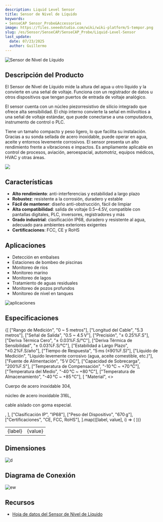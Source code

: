 ```yaml
---
description: Liquid Level Sensor
title: Sensor de Nivel de Líquido
keywords:
- SenseCAP Sensor_Probe&Accessories
image: https://files.seeedstudio.com/wiki/wiki-platform/S-tempor.png
slug: /es/Sensor/SenseCAP/SenseCAP_Probe/Liquid-Level-Sensor
last_update:
  date: 07/23/2025
  author: Guillermo
---
```


![Sensor de Nivel de Líquido](https://files.seeedstudio.com/wiki/Liquid_Level_Sensor/img/01_14_4.png)

## Descripción del Producto

El Sensor de Nivel de Líquido mide la altura del agua u otro líquido y la convierte en una señal de voltaje. Funciona con un registrador de datos u otros dispositivos que tengan puertos de entrada de voltaje analógico.

El sensor cuenta con un núcleo piezorresistivo de silicio integrado que ofrece alta sensibilidad. El chip interno convierte la señal en milivoltios a una señal de voltaje estándar, que puede conectarse a una computadora, instrumento de control o PLC.

Tiene un tamaño compacto y peso ligero, lo que facilita su instalación. Gracias a su sonda sellada de acero inoxidable, puede operar en agua, aceite y entornos levemente corrosivos. El sensor presenta un alto rendimiento frente a vibraciones e impactos. Es ampliamente aplicable en control de procesos, aviación, aeroespacial, automotriz, equipos médicos, HVAC y otras áreas.

[![](https://files.seeedstudio.com/wiki/Seeed-WiKi/docs/images/300px-Get_One_Now_Banner-ragular.png)](https://www.seeedstudio.com/Liquid-Level-Sensor-p-4619.html)

## Características

* **Alto rendimiento**: anti-interferencias y estabilidad a largo plazo  
* **Robustez**: resistente a la corrosión, duradero y estable  
* **Fácil de mantener**: diseño anti-obstrucción, fácil de limpiar  
* **Alta compatibilidad**: salida de voltaje 0.5~4.5V, compatible con pantallas digitales, PLC, inversores, registradores y más  
* **Grado industrial**: clasificación IP68, duradero y resistente al agua, adecuado para ambientes exteriores exigentes  
* **Certificaciones**: FCC, CE y RoHS  

## Aplicaciones

* Detección en embalses  
* Estaciones de bombeo de piscinas  
* Monitoreo de ríos  
* Monitoreo marino  
* Monitoreo de lagos  
* Tratamiento de aguas residuales  
* Monitoreo de pozos profundos  
* Monitoreo de nivel en tanques  

![aplicaciones](https://files.seeedstudio.com/wiki/Liquid_Level_Sensor/img/92d658aefc90480a607588f72f6f138.png)

## Especificaciones

<table
  style={{
    tableLayout: "fixed",
    width: "640px",
    borderCollapse: "collapse",
  }}
>
  <tbody>
    {[
      ["Rango de Medición", "0 ~ 5 metros"],
      ["Longitud del Cable", "5.3 metros"],
      ["Señal de Salida", "0.5 ~ 4.5 V"],
      ["Precisión", "± 0.25%F.S"],
      ["Deriva Térmica Cero", "± 0.03%F.S/℃"],
      ["Deriva Térmica de Sensibilidad", "± 0.03%F.S/℃"],
      ["Estabilidad a Largo Plazo", "≤0.2%F.S/año"],
      ["Tiempo de Respuesta", "5 ms (≤90%F.S)"],
      ["Líquido de Medición", "Líquido levemente corrosivo (agua, aceite comestible, etc.)"],
      ["Fuente de Alimentación", "5 V DC"],
      ["Capacidad de Sobrecarga", "200%F.S"],
      ["Temperatura de Compensación", "-10 ℃ ~ +70 ℃"],
      ["Temperatura del Medio", "-40 ℃ ~ +80 ℃"],
      ["Temperatura de Almacenamiento", "-40 ℃ ~ +85 ℃"],
      [
        "Material",
        <>
          <p style={{ margin: 0 }}>Cuerpo de acero inoxidable 304,</p>
          <p style={{ margin: 0 }}>núcleo de acero inoxidable 316L,</p>
          <p style={{ margin: 0 }}>cable aislado con goma especial.</p>
        </>,
      ],
      ["Clasificación IP", "IP68"],
      ["Peso del Dispositivo", "670 g"],
      ["Certificaciones", "CE, FCC, RoHS"],
    ].map(([label, value], i) => (
      <tr key={i} style={{ borderBottom: "1px solid #ccc" }}>
        <td style={{ color: "#FFFFFF", padding: "6px 8px", verticalAlign: "top" }}>
          {label}
        </td>
        <td style={{ color: "#FFFFFF", padding: "6px 8px", verticalAlign: "top" }}>
          {value}
        </td>
      </tr>
    ))}
  </tbody>
</table>


## Dimensiones

![d](https://files.seeedstudio.com/wiki/Liquid_Level_Sensor/img/dimensions.PNG)

## Diagrama de Conexión

![ew](https://files.seeedstudio.com/wiki/Liquid_Level_Sensor/img/WD.PNG)

## Recursos

* [Hoja de datos del Sensor de Nivel de Líquido](https://files.seeedstudio.com/products/314990619/res/Liquid%20Level%20Sensor-Datasheet.pdf)
